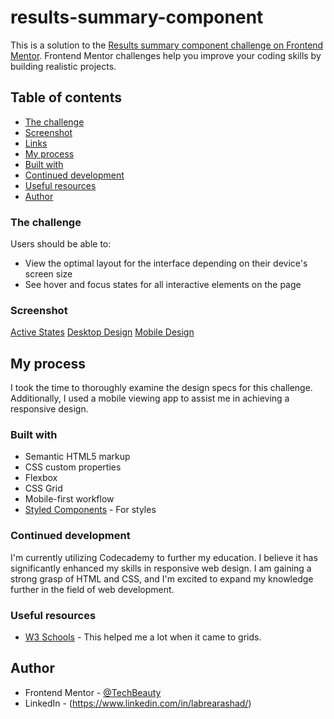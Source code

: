 # results-summary-component
This is a solution to the [Results summary component challenge on Frontend Mentor](https://www.frontendmentor.io/challenges/results-summary-component-CE_K6s0maV). Frontend Mentor challenges help you improve your coding skills by building realistic projects. 

## Table of contents

  - [The challenge](#the-challenge)
  - [Screenshot](#screenshot)
  - [Links](#links)
  - [My process](#my-process)
  - [Built with](#built-with)
  - [Continued development](#continued-development)
  - [Useful resources](#useful-resources)
  - [Author](#author)


### The challenge

Users should be able to:

- View the optimal layout for the interface depending on their device's screen size
- See hover and focus states for all interactive elements on the page

### Screenshot

[Active States](./design/active-states.jpg)
[Desktop Design](./design/desktop-design.jpg)
[Mobile Design](./design/mobile-design.jpg)




## My process

I took the time to thoroughly examine the design specs for this challenge. Additionally, I used a mobile viewing app to assist me in achieving a responsive design.


### Built with

- Semantic HTML5 markup
- CSS custom properties
- Flexbox
- CSS Grid
- Mobile-first workflow
- [Styled Components](https://styled-components.com/) - For styles



### Continued development

I'm currently utilizing Codecademy to further my education. I believe it has significantly enhanced my skills in responsive web design. I am gaining a strong grasp of HTML and CSS, and I'm excited to expand my knowledge further in the field of web development.



### Useful resources

- [W3 Schools](https://www.w3schools.com/css/css_grid_item.asp) - This helped me a lot when it came to grids.


## Author

- Frontend Mentor - [@TechBeauty](https://www.frontendmentor.io/profile/TechBeauty)
- LinkedIn - (https://www.linkedin.com/in/labrearashad/)
